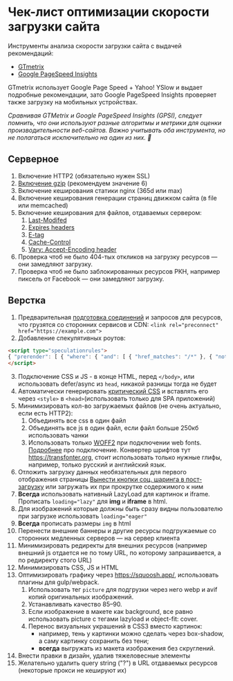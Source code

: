 
Чек-лист оптимизации скорости загрузки сайта
====================
Инструменты анализа скорости загрузки сайта с выдачей рекомендаций:

* [GTmetrix](http://gtmetrix.com/)
* [Google PageSpeed Insights](https://developers.google.com/speed/pagespeed/insights/)

GTmetrix использует Google Page Speed + Yahoo! YSlow и выдает подробные рекомендации, зато Google PageSpeed Insights
проверяет также загрузку на мобильных устройствах.

_Сравнивая GTMetrix и Google PageSpeed Insights (GPSI), следует помнить, что они используют разные алгоритмы и метрики для оценки производительности веб-сайтов. Важно учитывать оба
инструмента, но не полагаться исключительно на один из них. 🧐_

## Серверное

1. Включение HTTP2 (обязательно нужен SSL)
2. [Включение gzip](http://gtmetrix.com/enable-gzip-compression.html) (рекомендуем значение 6)
3. Включение кеширования статики nginx (365d или max)
3. Включение кеширования генерации страниц движком сайта (в file или memcached)
4. Включение кеширования для файлов, отдаваемых сервером:
    1. [Last-Modifed](http://last-modified.com/ru/)
    2. [Expires headers](http://gtmetrix.com/add-expires-headers.html)
    2. [E-tag](https://developers.google.com/web/fundamentals/performance/optimizing-content-efficiency/http-caching#validating-cached-responses-with-etags)
    3. [Cache-Control](https://developers.google.com/web/fundamentals/performance/optimizing-content-efficiency/http-caching#cache-control)
    4. [Vary: Accept-Encoding header](https://www.maxcdn.com/blog/accept-encoding-its-vary-important/)
5. Проверка чтоб не было 404-тых откликов на загрузку ресурсов — они замедляют загрузку.
6. Проверка чтоб не было заблокированных ресурсов РКН, например пиксель от Facebook — они замедляют загрузку.

## Верстка

1. Предварительная [подготовка соединений](https://developer.mozilla.org/en-US/docs/Web/HTML/Attributes/rel/preconnect) и запросов для ресурсов, что грузятся со сторонних сервисов и CDN: `<link rel="preconnect" href="https://example.com">` 
2. Добавление спекулятивных роутов: 
```html
<script type="speculationrules"> 
{ "prerender": [ { "where": { "and": [ { "href_matches": "/*" }, { "not": { "selector_matches": ".no-prerender" } }, { "not" : {"selector_matches" : "[target=_blank]"}}, { "not": { "selector_matches": "[rel~=nofollow]" } } ] }, "eagerness" : "moderate" } ]}
</script>
```
3. Подключение CSS и JS - в конце HTML, перед `</body>`, или использовать defer/async из `head`, никакой разницы тогда не будет
4. Автоматически генерировать [критический CSS](https://github.com/addyosmani/critical) и вставлять его через `<style>`
   в `<head>`(использовать только для SPA приложений)
5. Минимизировать кол-во загружаемых файлов (не очень актуально, если есть HTTP2):
    1. Объединять все css в один файл
    2. Объединять все js в один файл, если файл больше 250кб использовать чанки
    3. Использовать только [WOFF2](http://caniuse.com/#search=woff2) при подключении web fonts. [Подробнее](http://bdadam.com/blog/better-webfont-loading-with-localstorage-and-woff2.html) про подключение. Конвертер шрифтов тут https://transfonter.org, стоит использовать только нужные глифы, например, только русский и английский язык.
6. Отложить загрузку данных необязательных для первого отображения страницы [Вынести кнопки соц. шаринга в пост-загрузку](https://github.com/ideus-team/bem-snippets/blob/master/js-socialSharePreload/README.md) или загружать их при прокрутке содержимого к ним
7.  **Всегда** использовать нативный LazyLoad для картинок и iframe. Прописать `loading="lazy"` для **img** и **iframe** в html. 
8. Для изображений которые должны быть сразу видны пользователю при загрузке использовать `loading="eager"`
9. **Всегда** прописать размеры `img` в html
10. Перенести внешние баннеры и другие ресурсы подгружаемые со сторонних медленных серверов — на сервер клиента
11. Минимизировать редиректы для внешних ресурсов (например внешний js отдается не по тому URL, по которому
    запрашивается, а по редиректу стого URL)
12. Минимизировать CSS, JS и HTML
13. Оптимизировать графику через https://squoosh.app/, использовать плагины для gulp/webpack.
	1. Использовать тег `picture` для подгрузки через него webp и avif копий оригинальных изображений.
	2. Устанавливать качество 85–90.
	3. Если изображение в макете как background, все равно использовать picture с тегами lazyload и object-fit: cover.
	4. Перенос визуальных украшений в CSS3 вместо картинок:
		- например, тень у картинки можно сделать через box-shadow, а саму картинку сохранить без тени;
		- **всегда** выгружать из макета изображения без скруглений.
14. Внести правки в дизайн, удалив тяжеловесные элементы
15. Желательно удалить query string ("?") в URL отдаваемых ресурсов (некоторые прокси не кешируют их)
